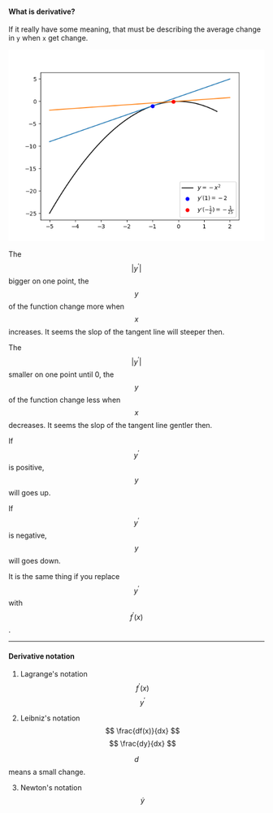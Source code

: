 #### What is derivative? 
If it really have some meaning, that must be describing the average change in `y` when `x` get change. 

![](/assets/negative_x^2.png)

The $$|y^\prime|$$ bigger on one point, the $$y$$ of the function change more when $$x$$ increases. It seems the slop of the tangent line will steeper then.

The $$|y^\prime|$$ smaller on one point until 0, the $$y$$ of the function change less when $$x$$ decreases. It seems the slop of the tangent line gentler then.

If $$y^\prime$$ is positive, $$y$$ will goes up.

If $$y^\prime$$ is negative, $$y$$ will goes down. 

It is the same thing if you replace $$y^\prime$$ with $$f^\prime(x)$$.
___

#### Derivative notation
1. Lagrange's notation
$$
f^\prime(x)
$$
$$
y^\prime
$$

2. Leibniz's notation
$$
\frac{df(x)}{dx}
$$
$$
\frac{dy}{dx}
$$

  $$d$$ means a small change.

3. Newton's notation
$$
\dot y
$$